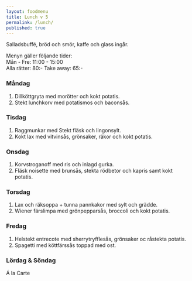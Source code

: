 ```yaml
---
layout: foodmenu
title: Lunch v 5
permalink: /lunch/
published: true
---
```

Salladsbuffé, bröd och smör, kaffe och glass ingår.

Menyn gäller följande tider:  
Mån - Fre: 11:00 - 15:00  
Alla rätter: 80:- Take away: 65:-

### Måndag

1. Dillköttgryta med morötter och kokt potatis.
2. Stekt lunchkorv med potatismos och baconsås.

### Tisdag

1. Raggmunkar med Stekt fläsk och lingonsylt.
2. Kokt lax med vitvinsås, grönsaker, räkor och kokt potatis. 

### Onsdag

1. Korvstroganoff med ris och inlagd gurka.
2. Fläsk noisette med brunsås, stekta rödbetor och kapris samt kokt potatis.

### Torsdag

1. Lax och räksoppa + tunna pannkakor med sylt och grädde.
2. Wiener färslimpa med grönpepparsås, broccoli och kokt potatis.

### Fredag

1. Helstekt entrecote med sherrytryfflesås, grönsaker oc råstekta potatis.  
2. Spagetti med köttfärssås toppad med ost.


### Lördag & Söndag

Á la Carte
